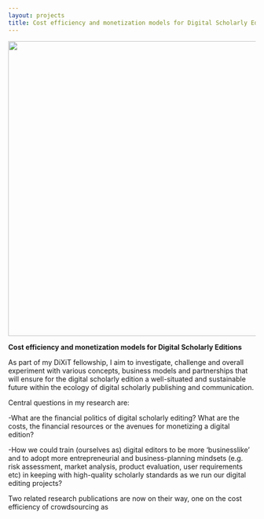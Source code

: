 ```yaml
---
layout: projects
title: Cost efficiency and monetization models for Digital Scholarly Editions
---
```

<img src="../images/dsecosts.png" width="600"/>

**Cost efficiency and monetization models for Digital Scholarly Editions**

As part of my DiXiT fellowship, I aim to investigate, challenge and overall experiment with various concepts, business models and partnerships that will ensure for the digital scholarly edition a well-situated and sustainable future within the ecology of digital scholarly publishing and communication.

Central questions in my research are:

-What are the financial politics of digital scholarly editing?  What are the costs, the financial resources or the avenues for monetizing a digital edition?

-How we could train (ourselves as) digital editors to be more ‘businesslike’ and to adopt more entrepreneurial and business-planning mindsets (e.g. risk assessment, market analysis, product evaluation, user requirements etc) in keeping with high-quality scholarly standards as we run our digital editing projects?

Two related research publications are now on their way, one on the cost efficiency of crowdsourcing as

